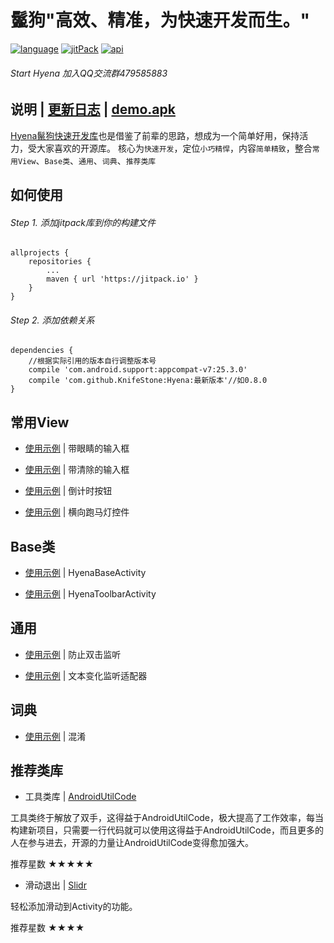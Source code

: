 # 鬣狗"高效、精准，为快速开发而生。"

[![language][languageSvg]]() [![jitPack][jitPackSvg]][jitPack] [![api][apiSvg]][api]

###### Start Hyena 加入QQ交流群479585883

## 说明 | [更新日志][UpdateLog.md] | [demo.apk][蒲公英下载地址]

[Hyena鬣狗快速开发库][Hyena]也是借鉴了前辈的思路，想成为一个简单好用，保持活力，受大家喜欢的开源库。
核心为`快速开发`，定位`小巧精悍`，内容`简单精致`，整合`常用View`、`Base类`、`通用`、`词典`、`推荐类库`


## 如何使用

###### Step 1. 添加jitpack库到你的构建文件

```
allprojects {
    repositories {
        ...
        maven { url 'https://jitpack.io' }
    }
}
```

###### Step 2. 添加依赖关系

```
dependencies {
    //根据实际引用的版本自行调整版本号
    compile 'com.android.support:appcompat-v7:25.3.0'
    compile 'com.github.KnifeStone:Hyena:最新版本'//如0.8.0
}
```

## 常用View

* [使用示例][EyesEditText.md] | 带眼睛的输入框

* [使用示例][ClearEditText.md] | 带清除的输入框

* [使用示例][CountDownButton.md] | 倒计时按钮

* [使用示例][MarqueeTextView.md] | 横向跑马灯控件

## Base类

* [使用示例][HyenaBaseActivity.md] | HyenaBaseActivity

* [使用示例][HyenaToolbarActivity.md] | HyenaToolbarActivity

## 通用

* [使用示例][DoubleClickListener.md] | 防止双击监听

* [使用示例][TextWatcherAdapter.md] | 文本变化监听适配器

## 词典

* [使用示例][proguard-rules.md] | 混淆

## 推荐类库

* 工具类库 | [AndroidUtilCode][AndroidUtilCode]

工具类终于解放了双手，这得益于AndroidUtilCode，极大提高了工作效率，每当构建新项目，只需要一行代码就可以使用这得益于AndroidUtilCode，而且更多的人在参与进去，开源的力量让AndroidUtilCode变得愈加强大。

推荐星数 ★★★★★

* 滑动退出 | [Slidr][Slidr]

轻松添加滑动到Activity的功能。

推荐星数 ★★★★

[languageSvg]:https://img.shields.io/badge/language-java-blue.svg
[jitPackSvg]:https://jitpack.io/v/KnifeStone/Hyena.svg
[jitPack]:https://jitpack.io/#KnifeStone/Hyena
[apiSvg]: https://img.shields.io/badge/API-15+-blue.svg
[api]: https://android-arsenal.com/api?level=15

[Hyena]:https://github.com/KnifeStone/Hyena
[蒲公英下载地址]:https://www.pgyer.com/72qN

[AndroidUtilCode]:https://github.com/Blankj/AndroidUtilCode
[Slidr]:https://github.com/r0adkll/Slidr


[Hyena.jpg]:https://github.com/KnifeStone/Hyena/blob/master/images/Hyena.jpg
[UpdateLog.md]: https://github.com/KnifeStone/Hyena/blob/master/UpdateLog.md

[EyesEditText.md]:https://github.com/KnifeStone/Hyena/blob/master/wikis/EyesEditText.md
[ClearEditText.md]:https://github.com/KnifeStone/Hyena/blob/master/wikis/ClearEditText.md
[MarqueeTextView.md]:https://github.com/KnifeStone/Hyena/blob/master/wikis/MarqueeTextView.md
[CountDownButton.md]:https://github.com/KnifeStone/Hyena/blob/master/wikis/CountDownButton.md

[HyenaBaseActivity.md]:https://github.com/KnifeStone/Hyena/blob/master/wikis/HyenaBaseActivity.md
[HyenaToolbarActivity.md]:https://github.com/KnifeStone/Hyena/blob/master/wikis/HyenaToolbarActivity.md

[DoubleClickListener.md]:https://github.com/KnifeStone/Hyena/blob/master/wikis/DoubleClickListener.md
[TextWatcherAdapter.md]:https://github.com/KnifeStone/Hyena/blob/master/wikis/TextWatcherAdapter.md

[proguard-rules.md]: https://github.com/KnifeStone/Hyena/blob/master/wikis/proguard-rules.md

